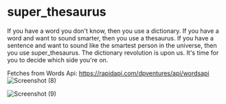 # super_thesaurus
If you have a word you don't know, then you use a dictionary. 
If you have a word and want to sound smarter, then you use a thesaurus. 
If you have a sentence and want to sound like the smartest person in the universe, then you use super_thesaurus. 
The dictionary revolution is upon us. It's time for you to decide which side you're on.


Fetches from Words Api: https://rapidapi.com/dpventures/api/wordsapi
![Screenshot (8)](https://github.com/scriptre/super_thesaurus/assets/60487779/0c5b653c-1354-4a5a-9242-69dbdeff370a)

![Screenshot (9)](https://github.com/scriptre/super_thesaurus/assets/60487779/d7fe23db-5c32-4467-a2c3-79933883aaad)

